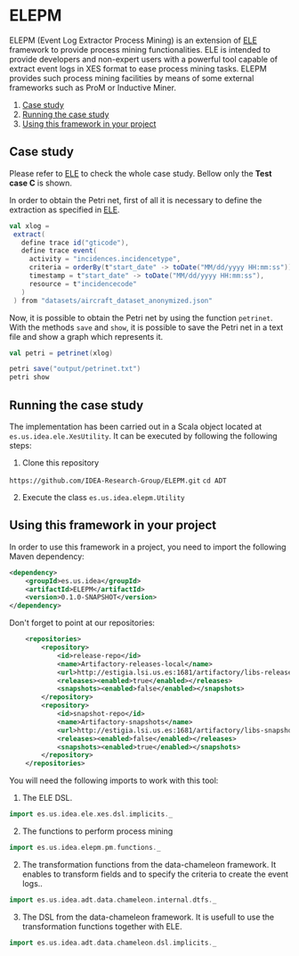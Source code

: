 # ELEPM

ELEPM (Event Log Extractor Process Mining) is an extension of [ELE](https://github.com/IDEA-Research-Group/ELE) 
framework to provide process mining functionalities.
ELE is intended to provide developers and non-expert users with a powerful tool capable of extract event logs in XES 
format to ease process mining tasks. ELEPM provides such process mining facilities by means of some external frameworks
such as ProM or Inductive Miner.



1. [Case study](#case-study)
2. [Running the case study](#runnning-case-study)
3. [Using this framework in your project](#using-external)

<a name="case-study"/>

## Case study

Please refer to [ELE](https://github.com/IDEA-Research-Group/ELE) to check the whole case study. Bellow only the **Test
case C** is shown.

In order to obtain the Petri net, first of all it is necessary to define the extraction as specified in [ELE](https://github.com/IDEA-Research-Group/ELE).

```scala
val xlog = 
 extract(
   define trace id("gticode"),
   define trace event(
     activity = "incidences.incidencetype",
     criteria = orderBy(t"start_date" -> toDate("MM/dd/yyyy HH:mm:ss")),
     timestamp = t"start_date" -> toDate("MM/dd/yyyy HH:mm:ss"),
     resource = t"incidencecode"
   )
 ) from "datasets/aircraft_dataset_anonymized.json"
```

Now, it is possible to obtain the Petri net by using the function `petrinet`. With the methods `save` and `show`, it is
possible to save the Petri net in a text file and show a graph which represents it.

```scala
val petri = petrinet(xlog)

petri save("output/petrinet.txt")
petri show
```




## Running the case study

The implementation has been carried out in a Scala object located at `es.us.idea.ele.XesUtility`. It can be executed by following the following steps:

1. Clone this repository

`https://github.com/IDEA-Research-Group/ELEPM.git`
`cd ADT`

2. Execute the class `es.us.idea.elepm.Utility`

<a name="using-external"/>

## Using this framework in your project

In order to use this framework in a project, you need to import the following Maven dependency:

```XML
<dependency>
    <groupId>es.us.idea</groupId>
    <artifactId>ELEPM</artifactId>
    <version>0.1.0-SNAPSHOT</version>
</dependency>
```

Don't forget to point at our repositories:
```XML
    <repositories>
        <repository>
            <id>release-repo</id>
            <name>Artifactory-releases-local</name>
            <url>http://estigia.lsi.us.es:1681/artifactory/libs-release-local</url>
            <releases><enabled>true</enabled></releases>
            <snapshots><enabled>false</enabled></snapshots>
        </repository>
        <repository>
            <id>snapshot-repo</id>
            <name>Artifactory-snapshots</name>
            <url>http://estigia.lsi.us.es:1681/artifactory/libs-snapshot-local</url>
            <releases><enabled>false</enabled></releases>
            <snapshots><enabled>true</enabled></snapshots>
        </repository>
    </repositories>
```
You will need the following imports to work with this tool:

1. The ELE DSL.
```scala
import es.us.idea.ele.xes.dsl.implicits._
```
2. The functions to perform process mining

```scala
import es.us.idea.elepm.pm.functions._

```

2. The transformation functions from the data-chameleon framework. It enables to transform fields and to specify the criteria to create the event logs..
```scala
import es.us.idea.adt.data.chameleon.internal.dtfs._
```
3. The DSL from the data-chameleon framework. It is usefull to use the transformation functions together with ELE.
```scala
import es.us.idea.adt.data.chameleon.dsl.implicits._
```
